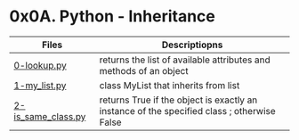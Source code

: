 # 0x0A. Python - Inheritance

Files | Descriptiopns
----- | -------------
[0-lookup.py](./0-lookup.py) | returns the list of available attributes and methods of an object
[1-my_list.py](./1-my_list.py) | class MyList that inherits from list
[2-is_same_class.py](./2-is_same_class.py) | returns True if the object is exactly an instance of the specified class ; otherwise False

